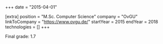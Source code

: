 +++
date = "2015-04-01"

[extra]
position = "M.Sc. Computer Science"
company = "OvGU"
linkToCompany = "https://www.ovgu.de/"
startYear = 2015
endYear = 2018
technologies = []
+++

Final grade: 1.7

